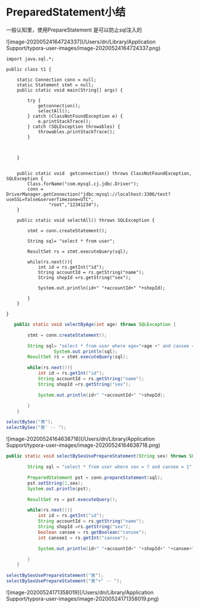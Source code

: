 # PreparedStatement小结



一般认知里，使用PrepareStatement 是可以防止sql注入的

![image-20200524164724337](/Users/dn/Library/Application Support/typora-user-images/image-20200524164724337.png)

```
import java.sql.*;

public class t1 {

    static Connection conn = null;
    static Statement stmt = null;
    public static void main(String[] args) {

        try {
            getconnection();
            selectAll();
        } catch (ClassNotFoundException e) {
            e.printStackTrace();
        } catch (SQLException throwables) {
            throwables.printStackTrace();
        }



    }


    public static void  getconnection() throws ClassNotFoundException, SQLException {
        Class.forName("com.mysql.cj.jdbc.Driver");
        conn = DriverManager.getConnection("jdbc:mysql://localhost:3306/test?useSSL=false&serverTimezone=UTC",
                "root","12341234");
    }

    public static void selectAll() throws SQLException {

        stmt = conn.createStatement();

        String sql= "select * from user";

        ResultSet rs = stmt.executeQuery(sql);

        while(rs.next()){
            int id = rs.getInt("id");
            String accountId = rs.getString("name");
            String shopId =rs.getString("sex");

            System.out.println(id+" "+accountId+" "+shopId);

        }
    }

}

```



```java
   public static void selectByAge(int age) throws SQLException {

        stmt = conn.createStatement();

        String sql= "select * from user where age="+age +" and cansee =1 ";
				  System.out.println(sql);
        ResultSet rs = stmt.executeQuery(sql);

        while(rs.next()){
            int id = rs.getInt("id");
            String accountId = rs.getString("name");
            String shopId =rs.getString("sex");

            System.out.println(id+" "+accountId+" "+shopId);

        }
    }

```

```java
selectBySex("男");
selectBySex("男' -- ");
```

![image-20200524164638718](/Users/dn/Library/Application Support/typora-user-images/image-20200524164638718.png)





```java
public static void selectBySexUsePrepareStatement(String sex) throws SQLException {

        String sql = "select * from user where sex = ? and cansee = 1";  // 含有参数

        PreparedStatement pst = conn.prepareStatement(sql);
        pst.setString(1,sex);
        System.out.println(pst);

        ResultSet rs = pst.executeQuery();

        while(rs.next()){
            int id = rs.getInt("id");
            String accountId = rs.getString("name");
            String shopId =rs.getString("sex");
            boolean cansee = rs.getBoolean("cansee");
            int cansee1 = rs.getInt("cansee");

            System.out.println(id+" "+accountId+" "+shopId+" "+cansee+" "+cansee1);

        }
    }
```

```java
selectBySexUsePrepareStatement("男");
selectBySexUsePrepareStatement("男"+" -- ");
```



![image-20200524171358019](/Users/dn/Library/Application Support/typora-user-images/image-20200524171358019.png)